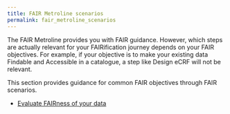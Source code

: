 ```yaml
---
title: FAIR Metroline scenarios
permalink: fair_metroline_scenarios
---
```


The FAIR Metroline provides you with FAIR guidance. However, which steps are actually relevant for your FAIRification journey depends on your FAIR objectives. For example, if your objective is to make your existing data Findable and Accessible in a catalogue, a step like Design eCRF will not be relevant.

This section provides guidance for common FAIR objectives through FAIR scenarios.

* [Evaluate FAIRness of your data](scenarios/evaluate_data_fairness.md)


